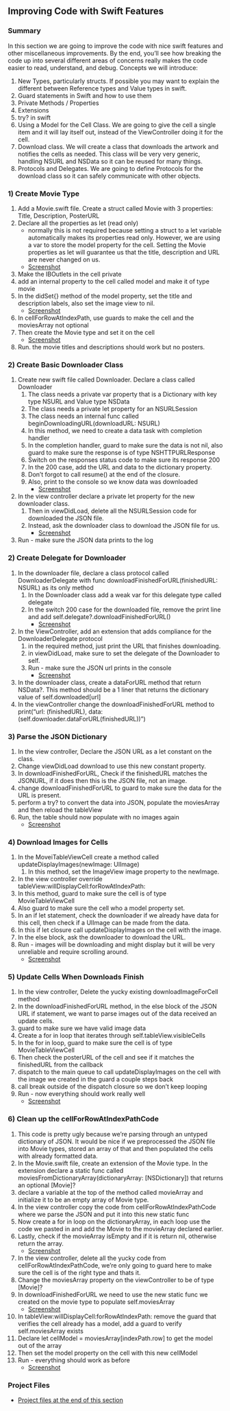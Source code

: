 ## Improving Code with Swift Features

### Summary
In this section we are going to improve the code with nice swift features and other miscellaneous improvements. By the end, you’ll see how breaking the code up into several different areas of concerns really makes the code easier to read, understand, and debug. Concepts we will introduce:

1. New Types, particularly structs. If possible you may want to explain the different between Reference types and Value types in swift.
1. Guard statements in Swift and how to use them
1. Private Methods / Properties
1. Extensions
1. try? in swift
1. Using a Model for the Cell Class. We are going to give the cell a single item and it will lay itself out, instead of the ViewController doing it for the cell.
1. Download class. We will create a class that downloads the artwork and notifies the cells as needed. This class will be very very generic, handling NSURL and NSData so it can be reused for many things.
1. Protocols and Delegates. We are going to define Protocols for the download class so it can safely communicate with other objects.

### 1) Create Movie Type
1. Add a Movie.swift file. Create a struct called Movie with 3 properties: Title, Description, PosterURL
1. Declare all the properties as let (read only)
	* normally this is not required because setting a struct to a let variable automatically makes its properties read only. However, we are using a var to store the model property for the cell. Setting the Movie properties as let will guarantee us that the title, description and URL are never changed on us.
	* [Screenshot](/ImagesForGuide/swiftNiceMovieType.png)
1. Make the IBOutlets in the cell private
1. add an internal property to the cell called model and make it of type movie
1. In the didSet{} method of the model property, set the title and description labels, also set the image view to nil.
	* [Screenshot](/ImagesForGuide/swiftNiceCell.png)
1. In cellForRowAtIndexPath, use guards to make the cell and the moviesArray not optional
1. Then create the Movie type and set it on the cell
	* [Screenshot](/ImagesForGuide/swiftNiceTableView.png)
1. Run. the movie titles and descriptions should work but no posters.

### 2) Create Basic Downloader Class
1. Create new swift file called Downloader. Declare a class called Downloader
	1. The class needs a private var property that is a Dictionary with key type NSURL and Value type NSData
	1. The class needs a private let property for an NSURLSession
	1. The class needs an internal func called beginDownloadingURL(downloadURL: NSURL)
	1. In this method, we need to create a data task with completion handler
	1. In the completion handler, guard to make sure the data is not nil, also guard to make sure the response is of type NSHTTPURLResponse
	1. Switch on the responses status code to make sure its response 200
	1. In the 200 case, add the URL and data to the dictionary property. 
	1. Don’t forgot to call resume() at the end of the closure.
	1. Also, print to the console so we know data was downloaded
		* [Screenshot](/ImagesForGuide/swiftNiceDownloaderClass.png)
1. In the view controller declare a private let property for the new downloader class.
	1. Then in viewDidLoad, delete all the NSURLSession code for downloaded the JSON file.
	1. Instead, ask the downloader class to download the JSON file for us.
		* [Screenshot](/ImagesForGuide/swiftNiceDownloaderViewController.png)
1. Run - make sure the JSON data prints to the log

### 2) Create Delegate for Downloader
1. In the downloader file, declare a class protocol called DownloaderDelegate with func downloadFinishedForURL(finishedURL: NSURL) as its only method
	1. In the Downloader class add a weak var for this delegate type called delegate
	1. In the switch 200 case for the downloaded file, remove the print line and add self.delegate?.downloadFinishedForURL()
		* [Screenshot](/ImagesForGuide/swiftNiceDownloaderProtocol.png)
1. In the ViewController, add an extension that adds compliance for the DownloaderDelegate protocol
	1. in the required method, just print the URL that finishes downloading.
	1. in viewDidLoad, make sure to set the delegate of the Downloader to self.
	1. Run - make sure the JSON url prints in the console
		* [Screenshot](/ImagesForGuide/swiftNiceDownloaderViewController_02.png)
1. In the downloader class, create a dataForURL method that return NSData?. This method should be a 1 liner that returns the dictionary value of self.downloaded[url]
1. In the viewController change the downloadFinishedForURL method to print(“url: \(finishedURL), data: \(self.downloader.dataForURL(finishedURL))”)

### 3) Parse the JSON Dictionary
1. In the view controller, Declare the JSON URL as a let constant on the class.
1. Change viewDidLoad download to use this new constant property.
1. In downloadFinishedForURL, Check if the finishedURL matches the JSONURL, if it does then this is the JSON file, not an image.
1. change downloadFinishedForURL to guard to make sure the data for the URL is present.
1. perform a try? to convert the data into JSON, populate the moviesArray and then reload the tableView
1. Run, the table should now populate with no images again
	* [Screenshot](/ImagesForGuide/swiftNiceDownloaderViewController_03.png)

### 4) Download Images for Cells
1. In the MoveiTableViewCell create a method called updateDisplayImages(newImage: UIImage)
	1. In this method, set the ImageView image property to the newImage.
1. In the view controller override tableView:willDisplayCell:forRowAtIndexPath:
1. In this method, guard to make sure the cell is of type MovieTableViewCell
1. Also guard to make sure the cell who a model property set.
1. In an if let statement, check the downloader if we already have data for this cell, then check if a UIImage can be made from the data.
1. In this if let closure call updateDisplayImages on the cell with the image.
1. In the else block, ask the downloader to download the URL.
1. Run - images will be downloading and might display but it will be very unreliable and require scrolling around.
	* [Screenshot](/ImagesForGuide/swiftNiceDownloaderViewController_04.png)

### 5) Update Cells When Downloads Finish
1. In the view controller, Delete the yucky existing downloadImageForCell method
1. In the downloadFinishedForURL method, in the else block of the JSON URL if statement, we want to parse images out of the data received an update cells.
1. guard to make sure we have valid image data
1. Create a for in loop that iterates through self.tableView.visibleCells
1. In the for in loop, guard to make sure the cell is of type MovieTableViewCell
1. Then check the posterURL of the cell and see if it matches the finishedURL from the callback
1. dispatch to the main queue to call updateDisplayImages on the cell with the image we created in the guard a couple steps back
1. call break outside of the dispatch closure so we don’t keep looping
1. Run - now everything should work really well
	* [Screenshot](/ImagesForGuide/swiftNiceDownloaderViewController_05.png)

### 6) Clean up the cellForRowAtIndexPathCode
1. This code is pretty ugly because we’re parsing through an untyped dictionary of JSON. It would be nice if we preprocessed the JSON file into Movie types, stored an array of that and then populated the cells with already formatted data.
1. In the Movie.swift file, create an extension of the Movie type. In the extension declare a static func called moviesFromDictionaryArray(dictionaryArray: [NSDictionary]) that returns an optional [Movie]?
1. declare a variable at the top of the method called movieArray and initialize it to be an empty array of Movie type.
1. In the view controller copy the code from cellForRowAtIndexPathCode where we parse the JSON and put it into this new static func
1. Now create a for in loop on the dictionaryArray, in each loop use the code we pasted in and add the Movie to the movieArray declared earlier.
1. Lastly, check if the movieArray isEmpty and if it is return nil, otherwise return the array.
	* [Screenshot](/ImagesForGuide/swiftNiceMovieType_02.png)
1. In the view controller, delete all the yucky code from cellForRowAtIndexPathCode, we’re only going to guard here to make sure the cell is of the right type and thats it.
1. Change the moviesArray property on the viewController to be of type [Movie]?
1. In downloadFinishedForURL we need to use the new static func we created on the movie type to populate self.moviesArray
	* [Screenshot](/ImagesForGuide/swiftNiceDownloaderViewController_06.png)
1. In tableView:willDisplayCell:forRowAtIndexPath: remove the guard that verifies the cell already has a model, add a guard to verify self.moviesArray exists
1. Declare let cellModel = moviesArray[indexPath.row] to get the model out of the array
1. Then set the model property on the cell with this new cellModel
1. Run - everything should work as before
	* [Screenshot](/ImagesForGuide/swiftNiceDownloaderViewController_07.png)

### Project Files
* [Project files at the end of this section](http://github.com/mobilebridge/iosbridge-rottentomatoes/releases/tag/v0.7-Swift-Improvements)


